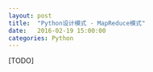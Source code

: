 ```yaml
---
layout: post
title:  "Python设计模式 - MapReduce模式"
date:   2016-02-19 15:00:00
categories: Python
---
```

[TODO]
